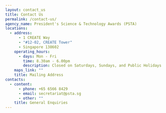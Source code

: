 ```yaml
---
layout: contact_us
title: Contact Us
permalink: /contact-us/
agency_name: President's Science & Technology Awards (PSTA)
locations:
  - address:
      - 1 CREATE Way
      - "#12-02, CREATE Tower"
      - Singapore 138602
    operating_hours:
      - days: Mon - Fri
        time: 8.30am - 6.00pm
        description: Closed on Saturdays, Sundays, and Public Holidays
    maps_link: ""
    title: Mailing Address
contacts:
  - content:
      - phone: +65 6566 8429
      - email: secretariat@psta.sg
      - other: ""
    title: General Enquiries
---
```

